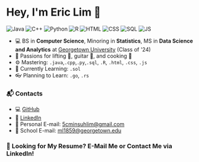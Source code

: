 # Hey, I'm Eric Lim 👋 

![Java](https://img.shields.io/badge/Java-Advanced-red)
![C++](https://img.shields.io/badge/C%2B%2B-Advanced-red)
![Python](https://img.shields.io/badge/Python-Advanced-red)
![R](https://img.shields.io/badge/R-Advanced-red)
![HTML](https://img.shields.io/badge/HTML-Advanced-red)
![CSS](https://img.shields.io/badge/CSS-Intermediate-yellow)
![SQL](https://img.shields.io/badge/SQL-Beginner-brightgreen)
![JS](https://img.shields.io/badge/JS-Beginner-brightgreen)

- 💻 BS in **Computer Science**, Minoring in **Statistics**, MS in **Data Science and Analytics** at [Georgetown University](https://www.georgetown.edu/) (Class of '24)
- 🎉 Passions for lifting 💪, guitar 🎸, and cooking 🍖
- ⚙️ Mastering: `.java`,`.cpp`,`.py`,`.sql`, `.R`, `.html`, `.css`, `.js`
- 🌱 Currently Learning: `.sol`
- 👓 Planning to Learn: `.go`, `.rs`


### 📬 Contacts
- 💻 [GitHub](https://github.com/5cminsuhlim)
- 💼 [LinkedIn](https://www.linkedin.com/in/eric-lim-5613ba22a/)
- 📧 Personal E-mail: 5cminsuhlim@gmail.com
- 📧 School E-mail: ml1859@georgetown.edu


### 📃 Looking for My Resume? E-Mail Me or Contact Me via LinkedIn!
